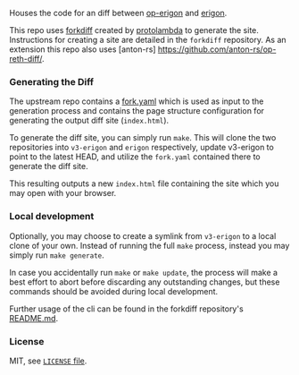 Houses the code for an diff between
[op-erigon](https://github.com/bobanetwork/v3-erigon) and
[erigon](https://github.com/ledgerwatch/erigon).

This repo uses [forkdiff](https://github.com/protolambda/forkdiff) created by
[protolambda](https://github.com/protolambda) to generate the site.
Instructions for creating a site are detailed in the `forkdiff` repository. As
an extension this repo also uses [anton-rs]
https://github.com/anton-rs/op-reth-diff/.

### Generating the Diff

The upstream repo contains a
[fork.yaml](https://github.com/bobanetwork/v3-erigon/blob/boba-develop/fork.yaml)
which is used as input to the generation process and contains the page
structure configuration for generating the output diff site (`index.html`).

To generate the diff site, you can simply run `make`.  This will clone the two
repositories into `v3-erigon` and `erigon` respectively, update v3-erigon to
point to the latest HEAD, and utilize the `fork.yaml` contained there to
generate the diff site.

This resulting outputs a new `index.html` file containing the site which you
may open with your browser.

### Local development

Optionally, you may choose to create a symlink from `v3-erigon` to a local
clone of your own.  Instead of running the full `make` process, instead you
may simply run `make generate`.

In case you accidentally run `make` or `make update`, the process will make a
best effort to abort before discarding any outstanding changes, but these
commands should be avoided during local development.

Further usage of the cli can be found in the forkdiff repository's
[README.md](https://github.com/protolambda/forkdiff#forkdiff).

### License

MIT, see [`LICENSE` file](./LICENSE).
